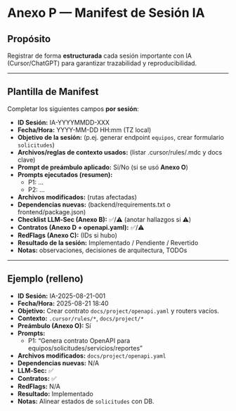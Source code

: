 # Anexo P — Manifest de Sesión IA

## Propósito
Registrar de forma **estructurada** cada sesión importante con IA (Cursor/ChatGPT) para garantizar trazabilidad y reproducibilidad.

---

## Plantilla de Manifest
Completar los siguientes campos **por sesión**:

- **ID Sesión:** IA-YYYYMMDD-XXX
- **Fecha/Hora:** YYYY-MM-DD HH:mm (TZ local)
- **Objetivo de la sesión:** (p.ej. generar endpoint `equipos`, crear formulario `solicitudes`)
- **Archivos/reglas de contexto usados:** (listar .cursor/rules/.mdc y docs clave)
- **Prompt de preámbulo aplicado:** Sí/No (si se usó **Anexo O**)
- **Prompts ejecutados (resumen):**
  - P1: …
  - P2: …
- **Archivos modificados:** (rutas afectadas)
- **Dependencias nuevas:** (backend/requirements.txt o frontend/package.json)
- **Checklist LLM‑Sec (Anexo B):** ✅/⚠️ (anotar hallazgos si ⚠️)
- **Contratos (Anexo D + openapi.yaml):** ✅/⚠️
- **RedFlags (Anexo C):** (IDs si hubo)
- **Resultado de la sesión:** Implementado / Pendiente / Revertido
- **Notas:** observaciones, decisiones de arquitectura, TODOs

---

## Ejemplo (relleno)
- **ID Sesión:** IA-2025-08-21-001  
- **Fecha/Hora:** 2025-08-21 18:40  
- **Objetivo:** Crear contrato `docs/project/openapi.yaml` y routers vacíos.  
- **Contexto:** `.cursor/rules/*`, `docs/project/*`  
- **Preámbulo (Anexo O):** Sí  
- **Prompts:**  
  - P1: “Genera contrato OpenAPI para equipos/solicitudes/servicios/reportes”  
- **Archivos modificados:** `docs/project/openapi.yaml`  
- **Dependencias nuevas:** N/A  
- **LLM‑Sec:** ✅  
- **Contratos:** ✅  
- **RedFlags:** N/A  
- **Resultado:** Implementado  
- **Notas:** Alinear estados de `solicitudes` con DB.
